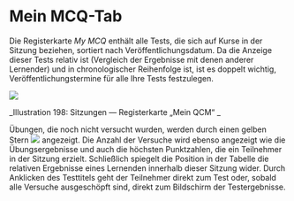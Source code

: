 # Mein MCQ-Tab

Die Registerkarte _My MCQ_ enthält alle Tests, die sich auf Kurse in der Sitzung beziehen, sortiert nach Veröffentlichungsdatum. Da die Anzeige dieser Tests relativ ist \(Vergleich der Ergebnisse mit denen anderer Lernender\) und in chronologischer Reihenfolge ist, ist es doppelt wichtig, Veröffentlichungstermine für alle Ihre Tests festzulegen.

![](../../.gitbook/assets/images265.png)

_Illustration 198: Sitzungen — Registerkarte „Mein QCM“ _

Übungen, die noch nicht versucht wurden, werden durch einen gelben Stern ![](../../.gitbook/assets/graphics371.png) angezeigt. Die Anzahl der Versuche wird ebenso angezeigt wie die Übungsergebnisse und auch die höchsten Punktzahlen, die ein Teilnehmer in der Sitzung erzielt. Schließlich spiegelt die Position in der Tabelle die relativen Ergebnisse eines Lernenden innerhalb dieser Sitzung wider. Durch Anklicken des Testtitels geht der Teilnehmer direkt zum Test oder, sobald alle Versuche ausgeschöpft sind, direkt zum Bildschirm der Testergebnisse.